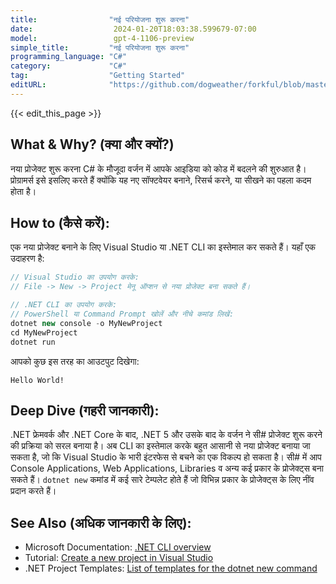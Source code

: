 ```yaml
---
title:                "नई परियोजना शुरू करना"
date:                  2024-01-20T18:03:38.599679-07:00
model:                 gpt-4-1106-preview
simple_title:         "नई परियोजना शुरू करना"
programming_language: "C#"
category:             "C#"
tag:                  "Getting Started"
editURL:              "https://github.com/dogweather/forkful/blob/master/content/hi/c-sharp/starting-a-new-project.md"
---
```


{{< edit_this_page >}}

## What & Why? (क्या और क्यों?)
नया प्रोजेक्ट शुरू करना C# के मौजूदा वर्जन में आपके आइडिया को कोड में बदलने की शुरुआत है। प्रोग्रामर्स इसे इसलिए करते हैं क्योंकि यह नए सॉफ्टवेयर बनाने, रिसर्च करने, या सीखने का पहला कदम होता है।

## How to (कैसे करें):
एक नया प्रोजेक्ट बनाने के लिए Visual Studio या .NET CLI का इस्तेमाल कर सकते हैं। यहाँ एक उदाहरण है:

```C#
// Visual Studio का उपयोग करके:
// File -> New -> Project मेनू ऑप्शन से नया प्रोजेक्ट बना सकते हैं।

// .NET CLI का उपयोग करके:
// PowerShell या Command Prompt खोलें और नीचे कमांड लिखें:
dotnet new console -o MyNewProject
cd MyNewProject
dotnet run
```

आपको कुछ इस तरह का आउटपुट दिखेगा:

```
Hello World!
```

## Deep Dive (गहरी जानकारी):
.NET फ्रेमवर्क और .NET Core के बाद, .NET 5 और उसके बाद के वर्जन ने सी# प्रोजेक्ट शुरू करने की प्रक्रिया को सरल बनाया है। अब CLI का इस्तेमाल करके बहुत आसानी से नया प्रोजेक्ट बनाया जा सकता है, जो कि Visual Studio के भारी इंटरफेस से बचने का एक विकल्प हो सकता है। सी# में आप Console Applications, Web Applications, Libraries व अन्य कई प्रकार के प्रोजेक्ट्स बना सकते हैं। `dotnet new` कमांड में कई सारे टेम्पलेट होते हैं जो विभिन्न प्रकार के प्रोजेक्ट्स के लिए नींव प्रदान करते हैं। 

## See Also (अधिक जानकारी के लिए):
- Microsoft Documentation: [.NET CLI overview](https://docs.microsoft.com/en-us/dotnet/core/tools/)
- Tutorial: [Create a new project in Visual Studio](https://docs.microsoft.com/en-us/visualstudio/ide/create-new-project?view=vs-2022)
- .NET Project Templates: [List of templates for the dotnet new command](https://docs.microsoft.com/en-us/dotnet/core/tools/dotnet-new)